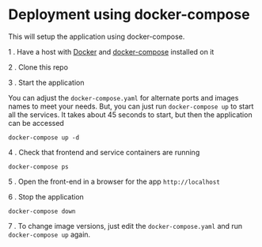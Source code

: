 # Deployment using docker-compose

This will setup the application using docker-compose.

1 . Have a host with [Docker](https://docs.docker.com/get-docker/) and [docker-compose](https://docs.docker.com/compose/install/) installed on it

2 . Clone this repo 

3 . Start the application

You can adjust the `docker-compose.yaml` for alternate ports and images names to meet your needs. But, you can just run `docker-compose up` to start all the services.  It takes about 45 seconds to start, but then the application can be accessed

```
docker-compose up -d
```

4 . Check that frontend and service containers are running

```
docker-compose ps
```

5 . Open the front-end in a browser for the app `http://localhost`

6 . Stop the application

```
docker-compose down
```

7 . To change image versions, just edit the `docker-compose.yaml` and run `docker-compose up` again.

